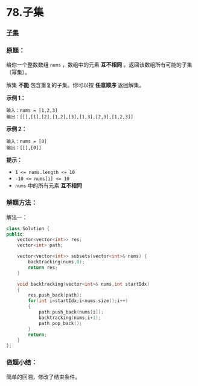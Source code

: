 # 78.子集

### [子集](https://leetcode-cn.com/problems/subsets/)

### 原题：

给你一个整数数组 `nums` ，数组中的元素 **互不相同** 。返回该数组所有可能的子集（幂集）。

解集 **不能** 包含重复的子集。你可以按 **任意顺序** 返回解集。

**示例 1：**

```
输入：nums = [1,2,3]
输出：[[],[1],[2],[1,2],[3],[1,3],[2,3],[1,2,3]]
```

**示例 2：**

```
输入：nums = [0]
输出：[[],[0]]
```

**提示：**

* `1 <= nums.length <= 10`
* `-10 <= nums[i] <= 10`
* `nums` 中的所有元素 **互不相同**

### 解题方法：

解法一：

```cpp
class Solution {
public:
    vector<vector<int>> res;
    vector<int> path;

    vector<vector<int>> subsets(vector<int>& nums) {
        backtracking(nums,0);
        return res;
    }

    void backtracking(vector<int>& nums,int startIdx)
    {
        res.push_back(path);
        for(int i=startIdx;i<nums.size();i++)
        {
            path.push_back(nums[i]);
            backtracking(nums,i+1);
            path.pop_back();
        }
        return;
    }
};
```

### 做题小结：

简单的回溯，修改了结束条件。
